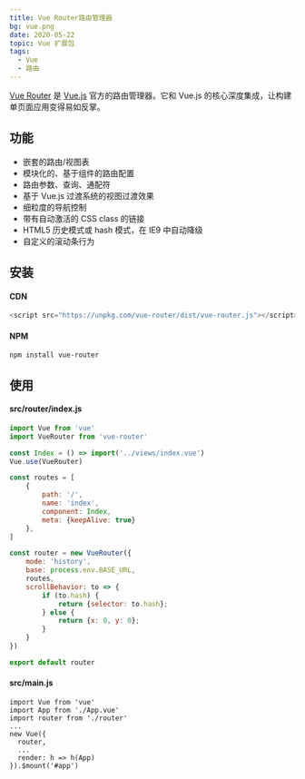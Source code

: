 ```yaml
---
title: Vue Router路由管理器 
bg: vue.png
date: 2020-05-22
topic: Vue 扩展包
tags: 
  - Vue
  - 路由
---
```


[Vue Router](https://github.com/vuejs/vue-router) 是 [Vue.js](https://github.com/vuejs/vue) 官方的路由管理器。它和 Vue.js 的核心深度集成，让构建单页面应用变得易如反掌。

## 功能
- 嵌套的路由/视图表
- 模块化的、基于组件的路由配置
- 路由参数、查询、通配符
- 基于 Vue.js 过渡系统的视图过渡效果
- 细粒度的导航控制
- 带有自动激活的 CSS class 的链接
- HTML5 历史模式或 hash 模式，在 IE9 中自动降级
- 自定义的滚动条行为

## 安装
#### CDN
``` js
<script src="https://unpkg.com/vue-router/dist/vue-router.js"></script>
```
#### NPM
```
npm install vue-router
```
## 使用
#### src/router/index.js
``` js
import Vue from 'vue'
import VueRouter from 'vue-router'

const Index = () => import('../views/index.vue')
Vue.use(VueRouter)

const routes = [
    {
        path: '/',
        name: 'index',
        component: Index,
        meta: {keepAlive: true}
    },
]

const router = new VueRouter({
    mode: 'history',
    base: process.env.BASE_URL,
    routes,
    scrollBehavior: to => {
        if (to.hash) {
            return {selector: to.hash};
        } else {
            return {x: 0, y: 0};
        }
    }
})

export default router
```
#### src/main.js 
```
import Vue from 'vue'
import App from './App.vue'
import router from './router'
...
new Vue({
  router,
  ...
  render: h => h(App)
}).$mount('#app')
```